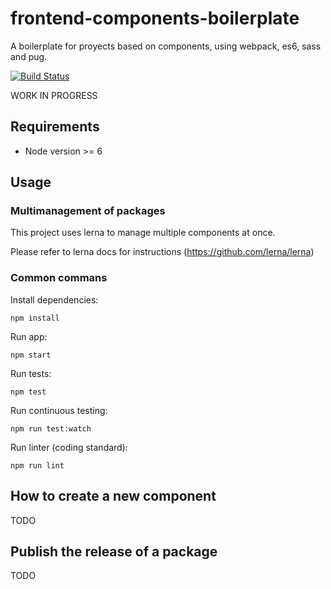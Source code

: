 # frontend-components-boilerplate


A boilerplate for proyects based on components, using webpack, es6, sass and pug.

[![Build Status](https://travis-ci.org/jramcast/frontend-components-boilerplate.svg?branch=master)](https://travis-ci.org/jramcast/frontend-components-boilerplate)

WORK IN PROGRESS


## Requirements

* Node version >= 6

## Usage

### Multimanagement of packages

This project uses lerna to manage multiple components at once. 

Please refer to lerna docs for instructions (https://github.com/lerna/lerna)

### Common commans

Install dependencies:
```
npm install
```

Run app:
```
npm start
```

Run tests:
```
npm test
```

Run continuous testing:
```
npm run test:watch
```

Run linter (coding standard):
```
npm run lint
```

## How to create a new component

TODO


## Publish the release of a package

TODO
